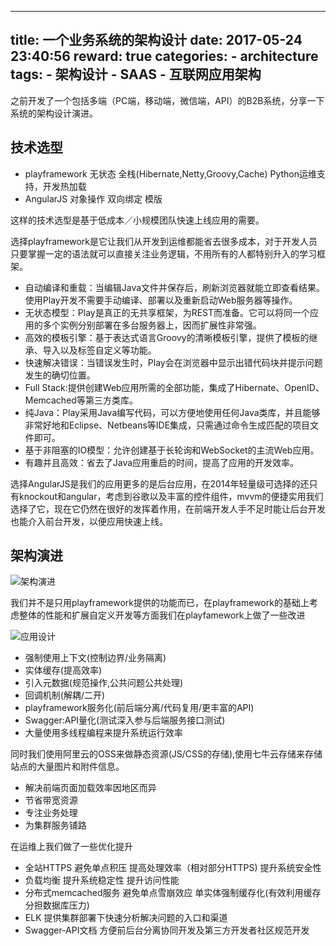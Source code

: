 
---
title: 一个业务系统的架构设计
date: 2017-05-24 23:40:56
reward: true
categories:
    - architecture
tags:
    - 架构设计
    - SAAS
    - 互联网应用架构
---

之前开发了一个包括多端（PC端，移动端，微信端，API）的B2B系统，分享一下系统的架构设计演进。

## 技术选型

* playframework
    无状态
    全栈(Hibernate,Netty,Groovy,Cache)
    Python运维支持，开发热加载
* AngularJS
    对象操作
    双向绑定
    模版

这样的技术选型是基于低成本／小规模团队快速上线应用的需要。

选择playframework是它让我们从开发到运维都能省去很多成本，对于开发人员只要掌握一定的语法就可以直接关注业务逻辑，不用所有的人都特别升入的学习框架。

* 自动编译和重载：当编辑Java文件并保存后，刷新浏览器就能立即查看结果。使用Play开发不需要手动编译、部署以及重新启动Web服务器等操作。
* 无状态模型：Play是真正的无共享框架，为REST而准备。它可以将同一个应用的多个实例分别部署在多台服务器上，因而扩展性非常强。
* 高效的模板引擎：基于表达式语言Groovy的清晰模板引擎，提供了模板的继承、导入以及标签自定义等功能。
* 快速解决错误：当错误发生时，Play会在浏览器中显示出错代码块并提示问题发生的确切位置。
* Full Stack:提供创建Web应用所需的全部功能，集成了Hibernate、OpenID、Memcached等第三方类库。
* 纯Java：Play采用Java编写代码，可以方便地使用任何Java类库，并且能够非常好地和Eclipse、Netbeans等IDE集成，只需通过命令生成匹配的项目文件即可。
* 基于非阻塞的IO模型：允许创建基于长轮询和WebSocket的主流Web应用。
* 有趣并且高效：省去了Java应用重启的时间，提高了应用的开发效率。

选择AngularJS是我们的应用更多的是后台应用，在2014年轻量级可选择的还只有knockout和angular，考虑到谷歌以及丰富的控件组件，mvvm的便捷实用我们选择了它，现在它仍然在很好的发挥着作用，在前端开发人手不足时能让后台开发也能介入前台开发，以便应用快速上线。

<!--more-->

## 架构演进

![架构演进](http://oqcey66z7.bkt.clouddn.com/public/images/architecture.png)

我们并不是只用playframework提供的功能而已，在playframework的基础上考虑整体的性能和扩展自定义开发等方面我们在playfamework上做了一些改进

![应用设计](http://oqcey66z7.bkt.clouddn.com/public/images/applicationdesign.png)

* 强制使用上下文(控制边界/业务隔离)
* 实体缓存(提高效率)
* 引入元数据(规范操作,公共问题公共处理)
* 回调机制(解耦/二开)
* playframework服务化(前后端分离/代码复用/更丰富的API)
* Swagger:API量化(测试深入参与后端服务接口测试)
* 大量使用多线程编程来提升系统运行效率

同时我们使用阿里云的OSS来做静态资源(JS/CSS的存储),使用七牛云存储来存储站点的大量图片和附件信息。

* 解决前端页面加载效率因地区而异
* 节省带宽资源
* 专注业务处理
* 为集群服务铺路

在运维上我们做了一些优化提升

* 全站HTTPS
    避免单点积压
    提高处理效率（相对部分HTTPS)
    提升系统安全性
* 负载均衡
    提升系统稳定性
    提升访问性能
* 分布式memcached服务
    避免单点雪崩效应
    单实体强制缓存化(有效利用缓存分担数据库压力)
* ELK
    提供集群部署下快速分析解决问题的入口和渠道
* Swagger-API文档
    方便前后台分离协同开发及第三方开发者社区规范开发




